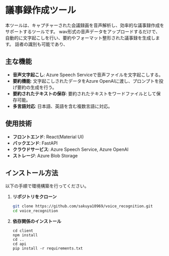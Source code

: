 # 議事録作成ツール
本ツールは、キャプチャーされた会議録画を音声解析し、効率的な議事録作成をサポートするツールです。
wav形式の音声データをアップロードするだけで、自動的に文字起こしを行い、要約やフォーマット整形された議事録を生成します。
話者の識別も可能であり、

## 主な機能
- **音声文字起こし**: Azure Speech Serviceで音声ファイルを文字起こしする。
- **要約機能**: 文字起こしされたデータをAzure OpenAIに渡し、プロンプトを投げ要約の生成を行う。
- **要約されたテキストの保存**: 要約されたテキストをワードファイルとして保存可能。
- **多言語対応**: 日本語、英語を含む複数言語に対応。

## 使用技術
- **フロントエンド**: React(Material UI)
- **バックエンド**: FastAPI
- **クラウドサービス**: Azure Speech Service, Azure OpenAI
- **ストレージ**: Azure Blob Storage

## インストール方法
以下の手順で環境構築を行ってください。

1. **リポジトリをクローン**
   ```bash
   git clone https://github.com/sakuya10969/voice_recognition.git
   cd voice_recognition
   ```

2. **依存関係のインストール**
   ```
   cd client
   npm install
   cd ..
   cd api
   pip install -r requirements.txt
   ```

